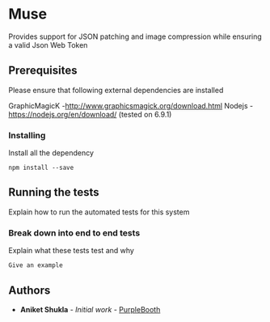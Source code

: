 # Muse

Provides support for JSON patching and image compression while ensuring a valid Json Web Token

## Prerequisites

Please ensure that following external dependencies are installed

GraphicMagicK -http://www.graphicsmagick.org/download.html
Nodejs - https://nodejs.org/en/download/ (tested on 6.9.1)

### Installing

Install all the dependency

```
npm install --save
```

## Running the tests

Explain how to run the automated tests for this system

### Break down into end to end tests

Explain what these tests test and why

```
Give an example
```


## Authors

* **Aniket Shukla** - *Initial work* - [PurpleBooth](https://github.com/PurpleBooth)
